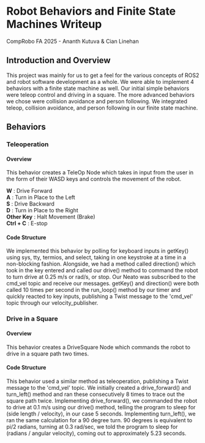 # Robot Behaviors and Finite State Machines Writeup

CompRobo FA 2025 - Ananth Kutuva & Cian Linehan

## Introduction and Overview

This project was mainly for us to get a feel for the various concepts of ROS2 and robot software development as a whole. We were able to implement 4 behaviors with a finite state machine as well. Our initial simple behaviors were teleop control and driving in a square. The more advanced behaviors we chose were collision avoidance and person following. We integrated teleop, collision avoidance, and person following in our finite state machine. 

## Behaviors

### Teleoperation

#### Overview

This behavior creates a TeleOp Node which takes in input from the user in the form of their WASD keys and controls the movement of the robot.

**W** : Drive Forward\
**A** : Turn in Place to the Left\
**S** : Drive Backward\
**D** : Turn in Place to the Right\
**Other Key** : Halt Movement (Brake)\
**Ctrl + C** : E-stop

#### Code Structure

We implemented this behavior by polling for keyboard inputs in getKey() using sys, tty, termios, and select, taking in one keystroke at a time in a non-blocking fashion. Alongside, we had a method called direction() which took in the key entered and called our drive() method to command the robot to turn drive at 0.25 m/s or rad/s, or stop. Our Neato was subscribed to the cmd_vel topic and receive our messages. getKey() and direction() were both called 10 times per second in the run_loop() method by our timer and quickly reacted to key inputs, publishing a Twist message to the 'cmd_vel' topic through our velocity_publisher. 


### Drive in a Square

#### Overview

This behavior creates a DriveSquare Node which commands the robot to drive in a square path two times.

#### Code Structure

This behavior used a similar method as teleoperation, publishing a Twist message to the 'cmd_vel' topic. We initially created a drive_forward() and turn_left() method and ran these consecutively 8 times to trace out the square path twice. Implementing drive_forward(), we commanded the robot to drive at 0.1 m/s using our drive() method, telling the program to sleep for (side length / velocity), in our case 5 seconds. Implementing turn_left(), we ran the same calculation for a 90 degree turn. 90 degrees is equivalent to pi/2 radians, turning at 0.3 rad/sec, we told the program to sleep for (radians / angular velocity), coming out to approximately 5.23 seconds.